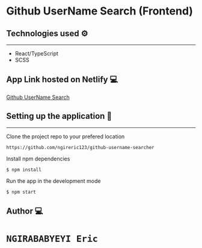 # Github UserName Search (Frontend)


## Technologies used :gear:
___

- React/TypeScript
- SCSS

## App Link hosted on Netlify :computer:

[Github UserName Search](https://serene-strudel-1264de.netlify.app/)

## Setting up the application :wrench:
___

Clone the project repo to your prefered location

```https://github.com/ngireric123/github-username-searcher```

Install npm dependencies

```$ npm install```

Run the app in the development mode

```$ npm start```

## Author :computer:

```NGIRABABYEYI Eric```
=======